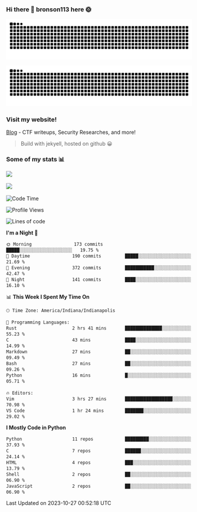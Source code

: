 ### Hi there 👋 bronson113 here 🌞
<div align="center">

![GitHub Snake Light](https://raw.githubusercontent.com/bronson113/bronson113/snake/github-snake.svg#gh-light-mode-only)

![GitHub Snake dark](https://raw.githubusercontent.com/bronson113/bronson113/snake/github-snake-dark.svg#gh-dark-mode-only)

</div>

### Visit my website!
[Blog](https://bronson113.github.io/) - CTF writeups, Security Researches, and more! 

> Build with jekyell, hosted on github 😀

### Some of my stats 📊
![](https://github-readme-stats-sigma-five.vercel.app/api?username=bronson113&theme=transparent&show_icons=true)

![](https://github-readme-stats-sigma-five.vercel.app/api/top-langs/?username=bronson113&theme=transparent&layout=compact&card_width=445)



<!--START_SECTION:waka-->
![Code Time](http://img.shields.io/badge/Code%20Time-410%20hrs%2018%20mins-blue)

![Profile Views](http://img.shields.io/badge/Profile%20Views-0-blue)

![Lines of code](https://img.shields.io/badge/From%20Hello%20World%20I%27ve%20Written-7.2%20million%20lines%20of%20code-blue)

**I'm a Night 🦉** 

```text
🌞 Morning                173 commits         █████░░░░░░░░░░░░░░░░░░░░   19.75 % 
🌆 Daytime                190 commits         █████░░░░░░░░░░░░░░░░░░░░   21.69 % 
🌃 Evening                372 commits         ███████████░░░░░░░░░░░░░░   42.47 % 
🌙 Night                  141 commits         ████░░░░░░░░░░░░░░░░░░░░░   16.10 % 
```


📊 **This Week I Spent My Time On** 

```text
🕑︎ Time Zone: America/Indiana/Indianapolis

💬 Programming Languages: 
Rust                     2 hrs 41 mins       ██████████████░░░░░░░░░░░   55.23 % 
C                        43 mins             ████░░░░░░░░░░░░░░░░░░░░░   14.99 % 
Markdown                 27 mins             ██░░░░░░░░░░░░░░░░░░░░░░░   09.49 % 
Bash                     27 mins             ██░░░░░░░░░░░░░░░░░░░░░░░   09.26 % 
Python                   16 mins             █░░░░░░░░░░░░░░░░░░░░░░░░   05.71 % 

🔥 Editors: 
Vim                      3 hrs 27 mins       ██████████████████░░░░░░░   70.98 % 
VS Code                  1 hr 24 mins        ███████░░░░░░░░░░░░░░░░░░   29.02 % 
```

**I Mostly Code in Python** 

```text
Python                   11 repos            █████████░░░░░░░░░░░░░░░░   37.93 % 
C                        7 repos             ██████░░░░░░░░░░░░░░░░░░░   24.14 % 
HTML                     4 repos             ███░░░░░░░░░░░░░░░░░░░░░░   13.79 % 
Shell                    2 repos             ██░░░░░░░░░░░░░░░░░░░░░░░   06.90 % 
JavaScript               2 repos             ██░░░░░░░░░░░░░░░░░░░░░░░   06.90 % 
```




 Last Updated on 2023-10-27 00:52:18 UTC
<!--END_SECTION:waka-->
